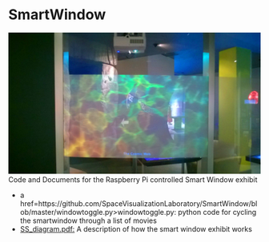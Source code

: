 SmartWindow
===========
<img src=https://raw.githubusercontent.com/SpaceVisualizationLaboratory/Images/master/SmartWindow.jpg>
Code and Documents for the Raspberry Pi controlled Smart Window exhibit

<ul>
<li>a href=https://github.com/SpaceVisualizationLaboratory/SmartWindow/blob/master/windowtoggle.py>windowtoggle.py:</a> python code for cycling the smartwindow through a list of movies</li>
<li><a href=https://github.com/SpaceVisualizationLaboratory/SmartWindow/raw/master/SS_diagram_v4.pdf>SS_diagram.pdf:</a> A description of how the smart window exhibit works</li
</ul>
